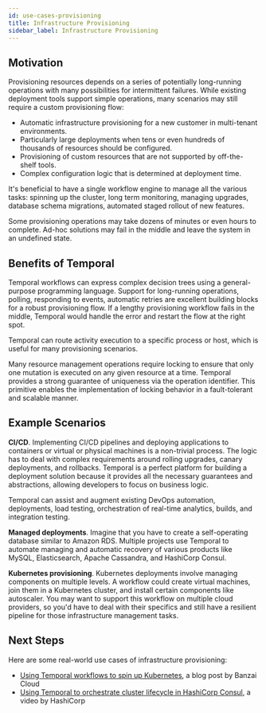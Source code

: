 ```yaml
---
id: use-cases-provisioning
title: Infrastructure Provisioning
sidebar_label: Infrastructure Provisioning
---
```


## Motivation

Provisioning resources depends on a series of potentially long-running operations with many possibilities for intermittent failures. While existing deployment tools support simple operations, many scenarios may still require a custom provisioning flow:

- Automatic infrastructure provisioning for a new customer in multi-tenant environments.
- Particularly large deployments when tens or even hundreds of thousands of resources should be configured.
- Provisioning of custom resources that are not supported by off-the-shelf tools.
- Complex configuration logic that is determined at deployment time.

It's beneficial to have a single workflow engine to manage all the various tasks: spinning up the cluster, long term monitoring, managing upgrades, database schema migrations, automated staged rollout of new features.

Some provisioning operations may take dozens of minutes or even hours to complete. Ad-hoc solutions may fail in the middle and leave the system in an undefined state. 

## Benefits of Temporal

Temporal workflows can express complex decision trees using a general-purpose programming language. Support for long-running operations, polling, responding to events, automatic retries are excellent building blocks for a robust provisioning flow. If a lengthy provisioning workflow fails in the middle, Temporal would handle the error and restart the flow at the right spot.

Temporal can route activity execution to a specific process or host, which is useful for many provisioning scenarios.

Many resource management operations require locking to ensure that only one mutation is executed on any given resource at a time. Temporal provides a strong guarantee of uniqueness via the operation identifier. This primitive enables the implementation of locking behavior in a fault-tolerant and scalable manner.

## Example Scenarios

**CI/CD**. Implementing CI/CD pipelines and deploying applications to containers or virtual or physical machines is a non-trivial process. The logic has to deal with complex requirements around rolling upgrades, canary deployments, and rollbacks. Temporal is a perfect platform for building a deployment solution because it provides all the necessary guarantees and abstractions, allowing developers to focus on business logic.

Temporal can assist and augment existing DevOps automation, deployments, load testing, orchestration of real-time analytics, builds, and integration testing.

**Managed deployments**. Imagine that you have to create a self-operating database similar to Amazon RDS. Multiple projects use Temporal to automate managing and automatic recovery of various products like MySQL, Elasticsearch, Apache Cassandra, and HashiCorp Consul.

**Kubernetes provisioning**. Kubernetes deployments involve managing components on multiple levels. A workflow could create virtual machines, join them in a Kubernetes cluster, and install certain components like autoscaler. You may want to support this workflow on multiple cloud providers, so you'd have to deal with their specifics and still have a resilient pipeline for those infrastructure management tasks. 

## Next Steps

Here are some real-world use cases of infrastructure provisioning:

 * [Using Temporal workflows to spin up Kubernetes](https://banzaicloud.com/blog/introduction-to-cadence/), a blog post by Banzai Cloud
 * [Using Temporal to orchestrate cluster lifecycle in HashiCorp Consul](https://www.youtube.com/watch?v=kDlrM6sgk2k&feature=youtu.be&t=1188), a video by HashiCorp
